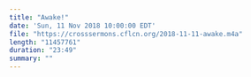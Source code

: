 ```yaml
---
title: "Awake!"
date: 'Sun, 11 Nov 2018 10:00:00 EDT'
file: "https://crosssermons.cflcn.org/2018-11-11-awake.m4a"
length: "11457761"
duration: "23:49"
summary: ""
---
```

